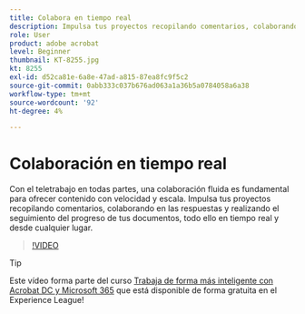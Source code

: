 ```yaml
---
title: Colabora en tiempo real
description: Impulsa tus proyectos recopilando comentarios, colaborando en las respuestas y realizando el seguimiento del progreso de tus documentos, todo ello en tiempo real y desde cualquier lugar
role: User
product: adobe acrobat
level: Beginner
thumbnail: KT-8255.jpg
kt: 8255
exl-id: d52ca81e-6a8e-47ad-a815-87ea8fc9f5c2
source-git-commit: 0abb333c037b676ad063a1a36b5a0784058a6a38
workflow-type: tm+mt
source-wordcount: '92'
ht-degree: 4%

---
```


# Colaboración en tiempo real

Con el teletrabajo en todas partes, una colaboración fluida es fundamental para ofrecer contenido con velocidad y escala. Impulsa tus proyectos recopilando comentarios, colaborando en las respuestas y realizando el seguimiento del progreso de tus documentos, todo ello en tiempo real y desde cualquier lugar.

>[!VIDEO](https://video.tv.adobe.com/v/337500?hidetitle=true)

>[!TIP]
>
>Este vídeo forma parte del curso [Trabaja de forma más inteligente con Acrobat DC y Microsoft 365](https://experienceleague.adobe.com/?recommended=Acrobat-U-1-2021.microsoft365) que está disponible de forma gratuita en el Experience League!
